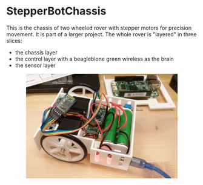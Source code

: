 # StepperBotChassis

This is the chassis of two wheeled rover with stepper motors for precision movement. It is part of a larger project. The whole rover is "layered" in three slices:
- the chassis layer
- the control layer with a beagleblone green wireless as the brain
- the sensor layer

<p align="center">
  <img src="./StepperBotChassis.jpg" width="400"/>
</p>
